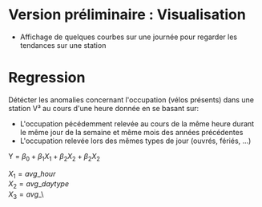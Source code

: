 # Version préliminaire : Visualisation

- Affichage de quelques courbes sur une journée pour regarder les tendances sur une station


# Regression

Détécter les anomalies concernant l'occupation (vélos présents) dans une station V³ au cours d'une heure donnée en se basant sur:
- L'occupation pécédemment relevée au cours de la même heure durant le même jour de la semaine et même mois des années précédentes
- L'occupation relevée lors des mêmes types de jour (ouvrés, fériés, ...)

Y = $\beta_0 + \beta_1 X_1 + \beta_2 X_2 + \beta_2 X_2$

$X_1 = avg\_hour$\
$X_2 = avg\_daytype$\
$X_3 = avg\_$\